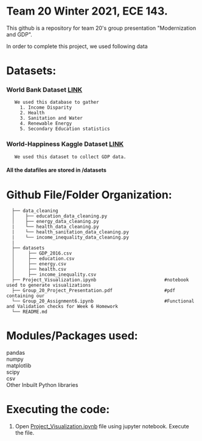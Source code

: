 # Team 20 Winter 2021, ECE 143. 
This github is a repository for team 20's group presentation "Modernization and GDP". 

In order to complete this project, we used following data
# Datasets: 

###  World Bank Dataset [LINK](https://data.worldbank.org/)
       We used this database to gather 
         1. Income Disparity
         2. Health
         3. Sanitation and Water
         4. Renewable Energy
         5. Secondary Education statistics

###  World-Happiness Kaggle Dataset [LINK](https://www.kaggle.com/unsdsn/world-happiness)
       We used this dataset to collect GDP data. 


#### All the datafiles are stored in /datasets

# Github File/Folder Organization:
      ├── data_cleaning                                            
      │    ├── education_data_cleaning.py                                  
      │    ├── energy_data_cleaning.py                               
      |    └── health_data_cleaning.py      
      |    └── health_sanitation_data_cleaning.py   
      |    └── income_inequality_data_cleaning.py   
      |
      ├── datasets                                     
      │     ├── GDP_2016.csv
      │     ├── education.csv
      │     ├── energy.csv
      │     ├── health.csv
      │     ├── income_inequality.csv
      ├── Project_Visualization.ipynb                         #notebook used to generate visualizations
      ├── Group_20_Project_Presentation.pdf                   #pdf containing our 
      └── Group_20_Assignment6.ipynb                          #Functional and Validation checks for Week 6 Homework
      └── README.md                                          

#### 
# Modules/Packages used:
pandas <br>
numpy <br>
matplotlib <br>
scipy <br>
csv <br>
Other Inbuilt Python libraries

####
# Executing the code:
1. Open [Project_Visualization.ipynb](https://github.com/hehuntle/ECE_143_PROJECT/blob/main/Project_Visualization.ipynb) file using jupyter notebook. Execute the file.
      

